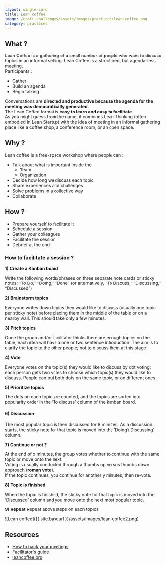 ```yaml
---
layout: single-card
title: Lean coffee
image: /craft-challenges/assets/images/practices/lean-coffee.png
category: practices
---
```



## What ?
Lean Coffee is a gathering of a small number of people who want to discuss topics in an informal setting.
Lean Coffee is a structured, but agenda-less meeting.  
Participants :
* Gather
* Build an agenda
* Begin talking  

Conversations are **directed and productive because the agenda for the meeting was democratically generated**.  
The Lean Coffee format is **easy to learn and easy to facilitate**.  
As you might guess from the name, it combines Lean Thinking (often embodied in Lean Startup) with the idea of meeting in an informal gathering place like a coffee shop, a conference room, or an open space.

## Why ?
Lean coffee is a free-space workshop where people can :
* Talk about what is important inside the
    * Team
    * Organization
* Decide how long we discuss each topic
* Share experiences and challenges
* Solve problems in a collective way
* Collaborate

## How ?
* Prepare yourself to facilitate it
* Schedule a session
* Gather your colleagues
* Facilitate the session
* Debrief at the end

### How to facilitate a session ?

**1) Create a Kanban board**

Write the following words/phrases on three separate note cards or sticky notes: “To Do,” “Doing,” “Done” (or alternatively, “To Discuss,” “Discussing,” “Discussed”)

**2) Brainstorm topics**

Everyone writes down topics they would like to discuss (usually one topic per sticky note) before placing them in the middle of the table or on a nearby wall. This should take only a few minutes.

**3) Pitch topics**

Once the group and/or facilitator thinks there are enough topics on the table, each idea will have a one or two sentence introduction. The aim is to clarify the topic to the other people; not to discuss them at this stage.

**4) Vote**

Everyone votes on the topic(s) they would like to discuss by dot voting: each person gets two votes to choose which topic(s) they would like to discuss. People can put both dots on the same topic, or on different ones.

**5) Prioritize topics**

The dots on each topic are counted, and the topics are sorted into popularity order in the ‘To discuss’ column of the kanban board.

#### 6) Discussion

The most popular topic is then discussed for 8 minutes. As a discussion starts, the sticky note for that topic is moved into the ‘Doing‘/‘Discussing’ column.

**7) Continue or not ?**

At the end of x minutes, the group votes whether to continue with the same topic or move onto the next.  
Voting is usually conducted through a thumbs up versus thumbs down approach (**roman vote**).  
If the topic continues, you continue for another y minutes, then re-vote.

**8) Topic is finished**

When the topic is finished, the sticky note for that topic is moved into the ‘Discussed’ column and you move onto the next most popular topic.

**9) Repeat**
Repeat above steps on each topics

![Lean coffee]({{ site.baseurl }}/assets/images/lean-coffee2.png)

## Resources
* [How to hack your meetings](http://www.neomobile.com/multimedia/lean-coffee-how-to-hack-your-meetings/)
* [Facilitator's guide](https://medium.com/agile-outside-the-box/lean-coffee-facilitator-s-guide-d79d9f13d0a9)
* [leancoffee.org](http://leancoffee.org/)
